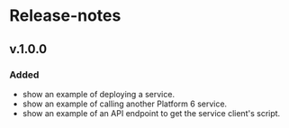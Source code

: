 # Release-notes

## v.1.0.0
### Added
- show an example of deploying a service.
- show an example of calling another Platform 6 service.
- show an example of an API endpoint to get the service client's script.

